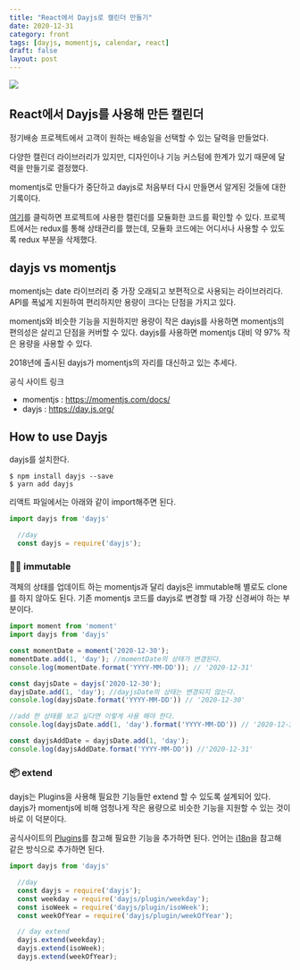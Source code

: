 ```yaml
---
title: "React에서 Dayjs로 캘린더 만들기"
date: 2020-12-31
category: front
tags: [dayjs, momentjs, calendar, react]
draft: false
layout: post
---
```


![](/images/dayjs_calendar.png)

## React에서 Dayjs를 사용해 만든 캘린더

정기배송 프로젝트에서 고객이 원하는 배송일을 선택할 수 있는 달력을 만들었다.

다양한 캘린더 라이브러리가 있지만, 디자인이나 기능 커스텀에 한계가 있기 때문에 달력을 만들기로 결정했다.

momentjs로 만들다가 중단하고 dayjs로 처음부터 다시 만들면서 알게된 것들에 대한 기록이다. 

[여기](https://github.com/marvelopers/react_legacy/tree/master/src/util/calendar)를 클릭하면 프로젝트에 사용한 캘린더를 모듈화한 코드를 확인할 수 있다. 프로젝트에서는 redux를 통해 상태관리를 했는데, 모듈화 코드에는 어디서나 사용할 수 있도록 redux 부분을 삭제했다.

## dayjs vs momentjs

momentjs는 date 라이브러리 중 가장 오래되고 보편적으로 사용되는 라이브러리다. API를 폭넓게 지원하여 편리하지만 용량이 크다는 단점을 가지고 있다. 

momentjs와 비슷한 기능을 지원하지만 용량이 작은 dayjs를 사용하면 momentjs의 편의성은 살리고 단점을 커버할 수 있다. dayjs를 사용하면 momentjs 대비 약 97% 작은 용량을 사용할 수 있다.

2018년에 출시된 dayjs가 momentjs의 자리를 대신하고 있는 추세다.

공식 사이트 링크
- momentjs : https://momentjs.com/docs/
- dayjs : https://day.js.org/

## How to use Dayjs

dayjs를 설치한다.

```
$ npm install dayjs --save
$ yarn add dayjs
```

리액트 파일에서는 아래와 같이 import해주면 된다.

```js
import dayjs from 'dayjs'

  //day
  const dayjs = require('dayjs');
```

### 💪🏻 immutable 

객체의 상태를 업데이트 하는 momentjs과 달리 dayjs은 immutable해 별로도 clone를 하지 않아도 된다.
기존 momentjs 코드를 dayjs로 변경할 때 가장 신경써야 하는 부분이다.

```js
import moment from 'moment'
import dayjs from 'dayjs'

const momentDate = moment('2020-12-30');
momentDate.add(1, 'day'); //momentDate의 상태가 변경된다.
console.log(momentDate.format('YYYY-MM-DD')); // '2020-12-31'

const dayjsDate = dayjs('2020-12-30');
dayjsDate.add(1, 'day'); //dayjsDate의 상태는 변경되지 않는다.
console.log(dayjsDate.format('YYYY-MM-DD')) // '2020-12-30'

//add 한 상태를 보고 싶다면 이렇게 사용 해야 한다.
console.log(dayjsDate.add(1, 'day').format('YYYY-MM-DD')) // '2020-12-31'

const dayjsAddDate = dayjsDate.add(1, 'day');
console.log(dayjsAddDate.format('YYYY-MM-DD')) //'2020-12-31'
```



### 📦 extend

dayjs는 Plugins을 사용해 필요한 기능들만 extend 할 수 있도록 설계되어 있다. dayjs가 momentjs에 비해 엄청나게 작은 용량으로 비슷한 기능을 지원할 수 있는 것이 바로 이 덕분이다. 

공식사이트의 [Plugins](https://day.js.org/docs/en/plugin/plugin)를 참고해 필요한 기능을 추가하면 된다. 언어는 [i18n](https://day.js.org/docs/en/i18n/i18n)을 참고해 같은 방식으로 추가하면 된다.

```js
import dayjs from 'dayjs'

  //day
  const dayjs = require('dayjs');
  const weekday = require('dayjs/plugin/weekday');
  const isoWeek = require('dayjs/plugin/isoWeek');
  const weekOfYear = require('dayjs/plugin/weekOfYear');

  // day extend
  dayjs.extend(weekday);
  dayjs.extend(isoWeek);
  dayjs.extend(weekOfYear);
```

